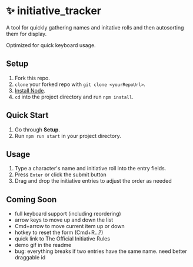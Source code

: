 # ✨ initiative_tracker
A tool for quickly gathering names and initative rolls and then autosorting them for display.

Optimized for quick keyboard usage.

## Setup

1. Fork this repo.
1. `clone` your forked repo with `git clone <yourRepoUrl>`.
1. [Install Node](https://nodejs.org/en/).
1. `cd` into the project directory and run `npm install`.

## Quick Start

1. Go through **Setup**.
1. Run `npm run start` in your project directory.

## Usage

1. Type a character's name and initiative roll into the entry fields.
2. Press `Enter` or click the submit button
3. Drag and drop the initiative entries to adjust the order as needed


## Coming Soon

- full keyboard support (including reordering)
 - arrow keys to move up and down the list
 - Cmd+arrow to move current item up or down
 - hotkey to reset the form (Cmd+R...?)
- quick link to The Official Initiative Rules
- demo gif in the readme
- bug: everything breaks if two entries have the same name. need better draggable id